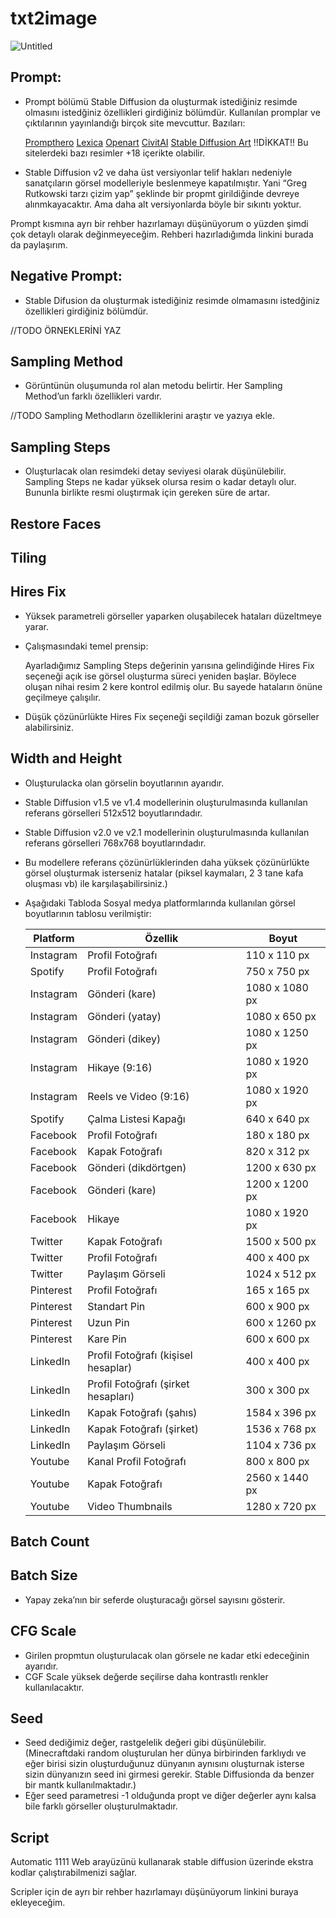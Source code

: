 # txt2image

![Untitled](txt2image%2014a85b339cb04b1491c05773320ae958/Untitled.png)

## Prompt:

- Prompt bölümü Stable Diffusion da oluşturmak istediğiniz resimde olmasını istedğiniz özellikleri girdiğiniz bölümdür. 
Kullanılan promplar ve çıktılarının yayınlandığı birçok site mevcuttur. Bazıları:
    
    [Prompthero](https://prompthero.com/stable-diffusion-prompts)
    [Lexica](https://lexica.art/)
    [Openart](https://openart.ai/discovery)
    [CivitAI](https://civitai.com/)
    [Stable Diffusion Art](https://stable-diffusion-art.com/prompts/) 
    !!DİKKAT!!
    Bu sitelerdeki bazı resimler +18 içerikte olabilir.
    
- Stable Diffusion v2 ve daha üst versiyonlar telif hakları nedeniyle sanatçıların görsel modelleriyle beslenmeye kapatılmıştır. Yani “Greg Rutkowski tarzı çizim yap” şeklinde bir propmt girildiğinde devreye alınmkayacaktır. Ama daha alt versiyonlarda böyle bir sıkıntı yoktur.

Prompt kısmına ayrı bir rehber hazırlamayı düşünüyorum o yüzden şimdi çok detaylı olarak değinmeyeceğim. Rehberi hazırladığımda linkini burada da paylaşırım.

## Negative Prompt:

- Stable Difusion da oluşturmak istediğiniz resimde olmamasını istedğiniz özellikleri girdiğiniz bölümdür.

//TODO ÖRNEKLERİNİ YAZ

## Sampling Method

- Görüntünün oluşumunda rol alan metodu belirtir. Her Sampling Method’un farklı özellikleri vardır.

//TODO Sampling Methodların özelliklerini araştır ve yazıya ekle. 

## Sampling Steps

- Oluşturlacak olan resimdeki detay seviyesi olarak düşünülebilir. Sampling Steps ne kadar yüksek olursa resim o kadar detaylı olur. Bununla birlikte resmi oluştırmak için gereken süre de artar.

## Restore Faces

## Tiling

## Hires Fix

- Yüksek parametreli görseller yaparken oluşabilecek hataları düzeltmeye yarar.
- Çalışmasındaki temel prensip:
    
    Ayarladığımız Sampling Steps değerinin yarısına gelindiğinde Hires Fix seçeneği açık ise görsel oluşturma süreci yeniden başlar. Böylece oluşan nihai resim 2 kere kontrol edilmiş olur. Bu sayede hataların önüne geçilmeye çalışılır.
    
- Düşük çözünürlükte Hires Fix seçeneği seçildiği zaman bozuk görseller alabilirsiniz.

## Width and Height

- Oluşturulacka olan görselin boyutlarının ayarıdır.
- Stable Diffusion v1.5 ve v1.4 modellerinin oluşturulmasında kullanılan referans görselleri 512x512 boyutlarındadır.
- Stable Diffusion v2.0 ve v2.1 modellerinin oluşturulmasında kullanılan referans görselleri 768x768 boyutlarındadır.
- Bu modellere referans çözünürlüklerinden daha yüksek çözünürlükte görsel oluşturmak isterseniz hatalar (piksel kaymaları, 2 3 tane kafa oluşması vb) ile karşılaşabilirsiniz.)
- Aşağıdaki Tabloda Sosyal medya platformlarında kullanılan görsel boyutlarının tablosu verilmiştir:
    
    
    | Platform | Özellik | Boyut |
    | --- | --- | --- |
    | Instagram | Profil Fotoğrafı | 110 x 110 px |
    | Spotify | Profil Fotoğrafı | 750 x 750 px |
    | Instagram | Gönderi (kare) | 1080 x 1080 px |
    | Instagram | Gönderi (yatay) | 1080 x 650 px |
    | Instagram | Gönderi (dikey) | 1080 x 1250 px |
    | Instagram | Hikaye (9:16) | 1080 x 1920 px |
    | Instagram | Reels ve Video (9:16) | 1080 x 1920 px |
    | Spotify | Çalma Listesi Kapağı | 640 x 640 px |
    | Facebook | Profil Fotoğrafı | 180 x 180 px |
    | Facebook | Kapak Fotoğrafı | 820 x 312 px |
    | Facebook | Gönderi (dikdörtgen) | 1200 x 630 px |
    | Facebook | Gönderi (kare) | 1200 x 1200 px |
    | Facebook | Hikaye | 1080 x 1920 px |
    | Twitter | Kapak Fotoğrafı | 1500 x 500 px |
    | Twitter | Profil Fotoğrafı | 400 x 400 px |
    | Twitter | Paylaşım Görseli | 1024 x 512 px |
    | Pinterest | Profil Fotoğrafı | 165 x 165 px |
    | Pinterest | Standart Pin | 600 x 900 px |
    | Pinterest | Uzun Pin | 600 x 1260 px |
    | Pinterest | Kare Pin | 600 x 600 px |
    | LinkedIn | Profil Fotoğrafı (kişisel hesaplar) | 400 x 400 px |
    | LinkedIn | Profil Fotoğrafı (şirket hesapları) | 300 x 300 px |
    | LinkedIn | Kapak Fotoğrafı (şahıs) | 1584 x 396 px |
    | LinkedIn | Kapak Fotoğrafı (şirket) | 1536 x 768 px |
    | LinkedIn | Paylaşım Görseli | 1104 x 736 px |
    | Youtube | Kanal Profil Fotoğrafı | 800 x 800 px |
    | Youtube | Kapak Fotoğrafı | 2560 x 1440 px |
    | Youtube | Video Thumbnails | 1280 x 720 px |

## Batch Count

## Batch Size

- Yapay zeka’nın bir seferde oluşturacağı görsel sayısını gösterir.

## CFG Scale

- Girilen propmtun oluşturulacak olan görsele ne kadar etki edeceğinin ayarıdır.
- CGF Scale yüksek değerde seçilirse daha kontrastlı renkler kullanılacaktır.

## Seed

- Seed dediğimiz değer, rastgelelik değeri gibi düşünülebilir. (Minecraftdaki random oluşturulan her dünya birbirinden farklıydı ve eğer birisi sizin oluşturduğunuz dünyanın aynısını oluşturnak isterse sizin dünyanızın seed ini girmesi gerekir. Stable Diffusionda da benzer bir mantk kullanılmaktadır.)
- Eğer seed parametresi -1 olduğunda propt ve diğer değerler aynı kalsa bile farklı görseller oluşturulmaktadır.

## Script

Automatic 1111 Web arayüzünü kullanarak stable diffusion üzerinde ekstra kodlar çalıştırabilmenizi sağlar. 

Scripler için de ayrı bir rehber hazırlamayı düşünüyorum linkini buraya ekleyeceğim.